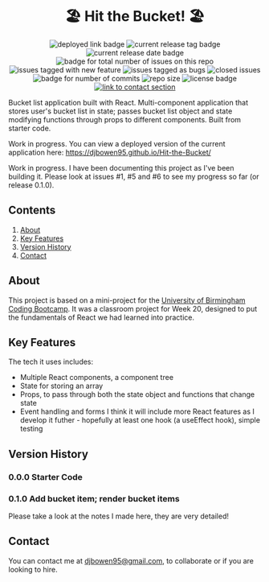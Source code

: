 <h1 align="center"> 🏖️ Hit the Bucket! 🏖️ </h1>
<div align="center">
  <img src="https://img.shields.io/badge/Deployed%20here!%20-008CFF?style=flat-square" alt="deployed link badge">
  <img src="https://img.shields.io/github/v/release/djbowen95/Hit-the-Bucket?style=flat-square&color=FDA325" alt="current release tag badge">
  <img src="https://img.shields.io/github/release-date/djbowen95/Hit-the-Bucket?style=flat-square&color=FDA325" alt="current release date badge">
  <br/>
  <img src="https://img.shields.io/github/issues/djbowen95/Hit-the-Bucket?style=flat-square&color=E5E5E5" alt="badge for total number of issues on this repo">
  <img src="https://img.shields.io/github/issues/djbowen95/Hit-the-Bucket/new%20feature?style=flat-square&label=enhancements&color=b8dcff" alt="issues tagged with new feature">
  <img src="https://img.shields.io/github/issues/djbowen95/Hit-the-Bucket/bug?style=flat-square&label=bugs&color=fedfb1" alt="issues tagged as bugs">
  <img src="https://img.shields.io/github/issues-closed/djbowen95/Hit-the-Bucket?style=flat-square&color=8E8E8E" alt="closed issues">
  <br/>
  <img src="https://img.shields.io/github/commit-activity/t/djbowen95/Hit-the-Bucket?style=flat-square&color=1348ba" alt="badge for number of commits">
  <img src="https://img.shields.io/github/repo-size/djbowen95/Hit-the-Bucket?style=flat-square&color=E5E5E5" alt="repo size">
  <img src="https://img.shields.io/github/license/djbowen95/Hit-the-Bucket?style=flat-square&color=00df54" alt="license badge">
  <a href="#contact"><img src="https://img.shields.io/badge/Contact!%20-1348ba?style=flat-square" alt="link to contact section"></a>
  <br/>
</div>


</div>

Bucket list application built with React. Multi-component application that stores user's bucket list in state; passes bucket list object and state modifying functions through props to different components. Built from starter code. 

Work in progress. You can view a deployed version of the current application here: https://djbowen95.github.io/Hit-the-Bucket/

Work in progress. I have been documenting this project as I've been building it. Please look at issues #1, #5 and #6 to see my progress so far (or release 0.1.0).

## Contents
1. [About](#about)
2. [Key Features](#key-features)
3. [Version History](#version-history)
4. [Contact](#contact)

## About
This project is based on a mini-project for the [University of Birmingham Coding Bootcamp](https://gist.github.com/djbowen95/2846640d520a16165b9b23db2d9e0926). It was a classroom project for Week 20, designed to put the fundamentals of React we had learned into practice.

## Key Features
The tech it uses includes:
- Multiple React components, a component tree
- State for storing an array
- Props, to pass through both the state object and functions that change state
- Event handling and forms
I think it will include more React features as I develop it futher - hopefully at least one hook (a useEffect hook), simple testing

## Version History
### 0.0.0 Starter Code
### 0.1.0 Add bucket item; render bucket items
Please take a look at the notes I made here, they are very detailed!

## Contact
You can contact me at djbowen95@gmail.com, to collaborate or if you are looking to hire.
